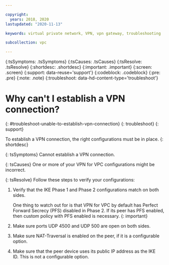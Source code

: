 ```yaml
---

copyright:
  years: 2018, 2020
lastupdated: "2020-11-13"

keywords: virtual private network, VPN, vpn gateway, troubleshooting

subcollection: vpc

---
```


{:tsSymptoms: .tsSymptoms}
{:tsCauses: .tsCauses}
{:tsResolve: .tsResolve}
{:shortdesc: .shortdesc}
{:important: .important}
{:screen: .screen}
{:support: data-reuse='support'}
{:codeblock: .codeblock}
{:pre: .pre}
{:note: .note}
{:troubleshoot: data-hd-content-type='troubleshoot'}

# Why can't I establish a VPN connection?
{: #troubleshoot-unable-to-establish-vpn-connection}
{: troubleshoot}
{: support}

To establish a VPN connection, the right configurations must be in place.
{: shortdesc}

{: tsSymptoms}
Cannot establish a VPN connection.

{: tsCauses}
One or more of your VPN for VPC configurations might be incorrect.

{: tsResolve}
Follow these steps to verify your configurations:

1. Verify that the IKE Phase 1 and Phase 2 configurations match on both sides.

   One thing to watch out for is that VPN for VPC by default has Perfect Forward Secrecy (PFS) disabled in Phase 2. If its peer has PFS enabled, then custom policy with PFS enabled is necessary.
   {: important}
1. Make sure ports UDP 4500 and UDP 500 are open on both sides.
1. Make sure NAT-Traversal is enabled on the peer, if it is a configurable option.  
1. Make sure that the peer device uses its public IP address as the IKE ID. This is not a configurable option.
